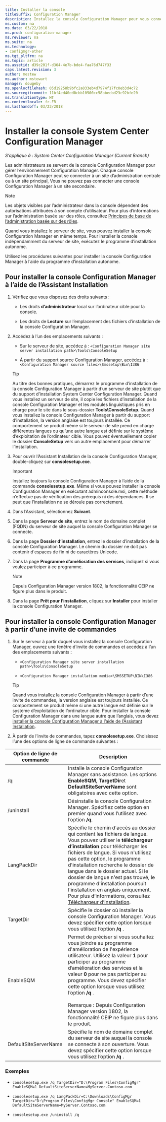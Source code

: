 ```yaml
---
title: Installer la console
titleSuffix: Configuration Manager
description: Installez la console Configuration Manager pour vous connecter à un site d’administration centrale ou à un site principal.
ms.custom: na
ms.date: 03/22/2018
ms.prod: configuration-manager
ms.reviewer: na
ms.suite: na
ms.technology:
- configmgr-other
ms.tgt_pltfrm: na
ms.topic: article
ms.assetid: d39c201f-d364-4e7b-bde4-faa76d747f33
caps.latest.revision: 3
author: mestew
ms.author: mstewart
manager: dougeby
ms.openlocfilehash: 05d19258b9bfc2a033eb4d7974f17fc0eb3d4c72
ms.sourcegitcommit: 11bf4ed40ed0cbb10500cc58bbecbd23c92bfe20
ms.translationtype: HT
ms.contentlocale: fr-FR
ms.lasthandoff: 03/23/2018
---
```

# <a name="install-the-system-center-configuration-manager-console"></a>Installer la console System Center Configuration Manager

*S’applique à : System Center Configuration Manager (Current Branch)*

Les administrateurs se servent de la console Configuration Manager pour gérer l’environnement Configuration Manager. Chaque console Configuration Manager peut se connecter à un site d’administration centrale ou à un site principal, Vous ne pouvez pas connecter une console Configuration Manager à un site secondaire.

> [!NOTE]  
>  Les objets visibles par l’administrateur dans la console dépendent des autorisations attribuées à son compte d’utilisateur. Pour plus d’informations sur l’administration basée sur des rôles, consultez [Principes de base de l’administration basée sur des rôles](../../../../core/understand/fundamentals-of-role-based-administration.md).  

 Quand vous installez le serveur de site, vous pouvez installer la console Configuration Manager en même temps. Pour installer la console indépendamment du serveur de site, exécutez le programme d’installation autonome.  

 Utilisez les procédures suivantes pour installer la console Configuration Manager à l’aide du programme d’installation autonome.  

## <a name="to-install-the-configuration-manager-console-by-using-the-setup-wizard"></a>Pour installer la console Configuration Manager à l’aide de l’Assistant Installation  

1.  Vérifiez que vous disposez des droits suivants :  

    -  Les droits **d’administrateur** local sur l’ordinateur cible pour la console.  

    -   Les droits de **Lecture** sur l’emplacement des fichiers d’installation de la console Configuration Manager.  

2.  Accédez à l’un des emplacements suivants :  

    -   Sur le serveur de site, accédez à : `<Configuration Manager site server installation path>\Tools\ConsoleSetup`  

    -   À partir du support source Configuration Manager, accédez à : `<Configuration Manager source files>\Smssetup\Bin\I386`  

    > [!TIP]  
    >  Au titre des bonnes pratiques, démarrez le programme d’installation de la console Configuration Manager à partir d’un serveur de site plutôt que du support d’installation System Center Configuration Manager. Quand vous installez un serveur de site, il copie les fichiers d’installation de la console Configuration Manager et les modules linguistiques pris en charge pour le site dans le sous-dossier **Tools\ConsoleSetup**. Quand vous installez la console Configuration Manager à partir du support d’installation, la version anglaise est toujours installée. Ce comportement se produit même si le serveur de site prend en charge différentes langues ou qu’une autre langue est définie sur le système d’exploitation de l’ordinateur cible. Vous pouvez éventuellement copier le dossier **ConsoleSetup** vers un autre emplacement pour démarrer l’installation.

3.  Pour ouvrir l’Assistant Installation de la console Configuration Manager, double-cliquez sur **consolesetup.exe**.  

    > [!IMPORTANT]  
    >  Installez toujours la console Configuration Manager à l’aide de la commande **consolesetup.exe**. Même si vous pouvez installer la console Configuration Manager en exécutant adminconsole.msi, cette méthode n’effectue pas de vérification des prérequis ni des dépendances. Il se peut que l’installation ne se déroule pas correctement.  

4.  Dans l’Assistant, sélectionnez **Suivant**.  

5.  Dans la page **Serveur de site**, entrez le nom de domaine complet (FQDN) du serveur de site auquel la console Configuration Manager se connecte.  

6.  Dans la page **Dossier d’installation**, entrez le dossier d’installation de la console Configuration Manager. Le chemin du dossier ne doit pas contenir d'espaces de fin ni de caractères Unicode.  

7.  Dans la page **Programme d’amélioration des services**, indiquez si vous voulez participer à ce programme.  
    > [!Note]  
    > Depuis Configuration Manager version 1802, la fonctionnalité CEIP ne figure plus dans le produit.

8.  Dans la page **Prêt pour l’installation**, cliquez sur **Installer** pour installer la console Configuration Manager.  



## <a name="to-install-the-configuration-manager-console-from-a-command-prompt"></a>Pour installer la console Configuration Manager à partir d’une invite de commandes  

1.  Sur le serveur à partir duquel vous installez la console Configuration Manager, ouvrez une fenêtre d’invite de commandes et accédez à l’un des emplacements suivants :  

    -   `<Configuration Manager site server installation path>\Tools\ConsoleSetup`  

    -   `<Configuration Manager installation media>\SMSSETUP\BIN\I386`  

    > [!TIP]  
    >  Quand vous installez la console Configuration Manager à partir d’une invite de commandes, la version anglaise est toujours installée. Ce comportement se produit même si une autre langue est définie sur le système d’exploitation de l’ordinateur cible. Pour installer la console Configuration Manager dans une langue autre que l’anglais, vous devez [installer la console Configuration Manager à l’aide de l’Assistant Installation](#to-install-the-configuration-manager-console-by-using-the-setup-wizard).  

2.  À partir de l’invite de commandes, tapez **consolesetup.exe**. Choisissez l’une des options de ligne de commande suivantes :  

|  Option de ligne de commande     | Description     |
  |-------------|-------------|
  |/q|Installe la console Configuration Manager sans assistance. Les options **EnableSQM**, **TargetDir**et **DefaultSiteServerName** sont obligatoires avec cette option.|  
  |/uninstall|Désinstalle la console Configuration Manager. Spécifiez cette option en premier quand vous l’utilisez avec l’option **/q**.|  
  |LangPackDir|Spécifie le chemin d'accès au dossier qui contient les fichiers de langue. Vous pouvez utiliser le **téléchargeur d’installation** pour télécharger les fichiers de langue. Si vous n'utilisez pas cette option, le programme d'installation recherche le dossier de langue dans le dossier actuel. Si le dossier de langue n'est pas trouvé, le programme d'installation poursuit l'installation en anglais uniquement. Pour plus d’informations, consultez [Téléchargeur d’installation](setup-downloader.md).|  
  |TargetDir|Spécifie le dossier où installer la console Configuration Manager. Vous devez spécifier cette option lorsque vous utilisez l’option **/q** .|  
  |EnableSQM|Permet de préciser si vous souhaitez vous joindre au programme d'amélioration de l'expérience utilisateur. Utilisez la valeur **1** pour participer au programme d’amélioration des services et la valeur **0** pour ne pas participer au programme. Vous devez spécifier cette option lorsque vous utilisez l’option **/q** .</br></br>Remarque : Depuis Configuration Manager version 1802, la fonctionnalité CEIP ne figure plus dans le produit.|  
  |DefaultSiteServerName|Spécifie le nom de domaine complet du serveur de site auquel la console se connecte à son ouverture. Vous devez spécifier cette option lorsque vous utilisez l’option **/q** .|  


  ### <a name="examples"></a>Exemples

  -  `consolesetup.exe /q TargetDir="D:\Program Files\ConfigMgr" EnableSQM=1 DefaultSiteServerName=MyServer.Contoso.com`  

  -  `consolesetup.exe /q LangPackDir=C:\Downloads\ConfigMgr TargetDir="D:\Program Files\ConfigMgr Console" EnableSQM=1 DefaultSiteServerName=MyServer.Contoso.com`  

  -  `consolesetup.exe /uninstall /q`  
